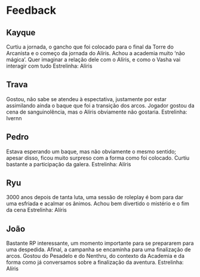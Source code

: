 
# Feedback
## Kayque
Curtiu a jornada, o gancho que foi colocado para o final da Torre do Arcanista e o começo da jornada do Alíris. Achou a academia muito ‘não mágica’.
Quer imaginar a relação dele com o Alíris, e como o Vasha vai interagir com tudo
Estrelinha: Alíris

## Trava
Gostou, não sabe se atendeu à espectativa, justamente por estar assimilando ainda o baque que foi a transição dos arcos. Jogador gostou da cena de sanguinolência, mas o Alíris obviamente não gostaria.
Estrelinha: Ivernn

## Pedro
Estava esperando um baque, mas não obviamente o mesmo sentido; apesar disso, ficou muito surpreso com a forma como foi colocado. Curtiu bastante a participação da galera.
Estrelinha: Alíris

## Ryu
3000 anos depois de tanta luta, uma sessão de roleplay é bom para dar uma esfriada e acalmar os ânimos. Achou bem divertido o mistério e o fim da cena
Estrelinha: Alíris

## João
Bastante RP interessante, um momento importante para se prepararem para uma despedida. Afinal, a campanha se encaminha para uma finalização de arcos. Gostou do Pesadelo e do Nenthru, do contexto da Academia e da forma como já conversamos sobre a finalização da aventura.
Estrelinha: Alíris

